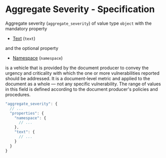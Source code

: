 # Aggregate Severity - Specification

Aggregate severity (`aggregate_severity`) of value type `object` with the
mandatory property

* [Text](aggregate_severity/text-spec.en.md) (`text`)

and the optional property

* [Namespace](aggregate_severity/namespace-spec.en.md) (`namespace`)

is a vehicle that is provided by the document producer to convey the urgency and
criticality with which the one or more vulnerabilities reported should be
addressed. It is a document-level metric and applied to the document as a whole
— not any specific vulnerability. The range of values in this field is defined
according to the document producer's policies and procedures.

```javascript
"aggregate_severity": {
  // ...
  "properties": {
    "namespace": {
      // ...
    },
    "text": {
      // ...
    }
  }
}
```
